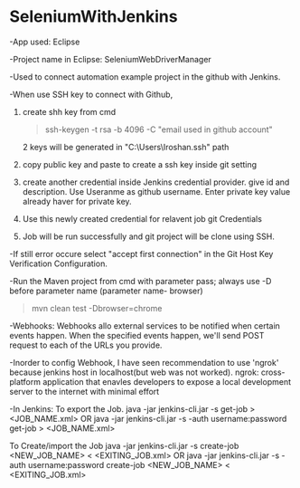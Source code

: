 # SeleniumWithJenkins
-App used: Eclipse

-Project name in Eclipse: SeleniumWebDriverManager

-Used to connect automation example project in the github with Jenkins.

-When use SSH key to connect with Github,
1. create shh key from cmd
   >ssh-keygen -t rsa -b 4096 -C "email used in github account" 
   
   2 keys will be generated in "C:\Users\Iroshan\.ssh" path
2. copy public key and paste to create a ssh key inside git setting
3. create another credential inside Jenkins credential provider.
    give id and description. Use Useranme as github username. Enter private key value already haver for private key.
4. Use this newly created credential for relavent job git Credentials
5. Job will be run successfully and git project will be clone using SSH.

-If still error occure select "accept first connection" in the Git Host Key Verification Configuration.

-Run the Maven project from cmd with parameter pass; 
always use -D before parameter name (parameter name- browser) 

 >mvn clean test -Dbrowser=chrome

-Webhooks: 
Webhooks allo external services to be notified when certain events happen. When the specified events happen, 
we'll send POST request to each of the URLs you provide.

-Inorder to config Webhook, I have seen recommendation to use 'ngrok' because jenkins host in localhost(but web was not worked).
ngrok:
cross-platform application that enavles developers to expose a local development server to the internet with minimal effort

-In Jenkins:
To export the Job.
java -jar jenkins-cli.jar -s <your server url> get-job <JOB NAME> > <JOB_NAME.xml>
OR
java -jar jenkins-cli.jar -s <your server url> -auth username:password get-job <JOB NAME> > <JOB_NAME.xml>

To Create/import the Job
java -jar jenkins-cli.jar -s <your server url> create-job <NEW_JOB_NAME> < <EXITING_JOB.xml>
OR
java -jar jenkins-cli.jar -s <your server url> -auth username:password create-job <NEW_JOB_NAME> < <EXITING_JOB.xml>

